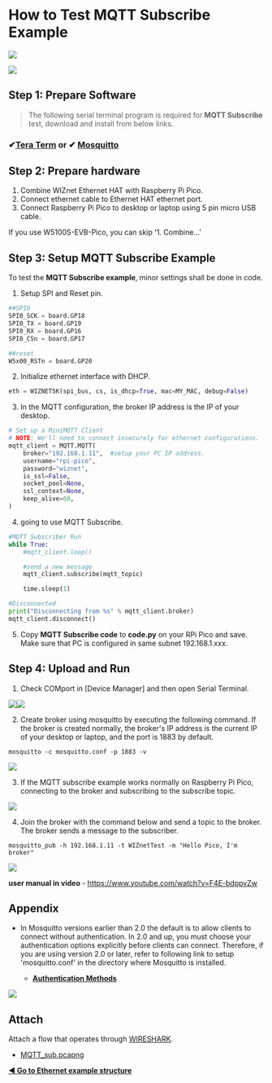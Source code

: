 # How to Test MQTT Subscribe Example

![][link-mqtt]

![][link-mqtt_0]

## Step 1: Prepare Software

> The following serial terminal program is required for **MQTT Subscribe** test, download and install from below links.

### &#10004;[**Tera Term**][link-tera_term]  or  &#10004; [**Mosquitto**][link-mosquitto]



## Step 2: Prepare hardware

1. Combine WIZnet Ethernet HAT with Raspberry Pi Pico.
2. Connect ethernet cable to Ethernet HAT ethernet port.
3. Connect Raspberry Pi Pico to desktop or laptop using 5 pin micro USB cable.



If you use W5100S-EVB-Pico, you can skip '1. Combine...'



## Step 3: Setup MQTT Subscribe Example

To test the **MQTT Subscribe example**, minor settings shall be done in code.

1. Setup SPI and Reset pin.

```python
##SPI0
SPI0_SCK = board.GP18
SPI0_TX = board.GP19
SPI0_RX = board.GP16
SPI0_CSn = board.GP17

##reset
W5x00_RSTn = board.GP20
```

2. Initialize ethernet interface with DHCP.

```python
eth = WIZNET5K(spi_bus, cs, is_dhcp=True, mac=MY_MAC, debug=False)
```

3. In the MQTT configuration, the broker IP address is the IP of your desktop.

```python
# Set up a MiniMQTT Client
# NOTE: We'll need to connect insecurely for ethernet configurations.
mqtt_client = MQTT.MQTT(
    broker="192.168.1.11",  #setup your PC IP address.
    username="rpi-pico",       
    password="wiznet",      
    is_ssl=False,
    socket_pool=None,
    ssl_context=None,
    keep_alive=60,
)
```

4. going to use MQTT Subscribe.

```python
#MQTT Subscriber Run
while True:
    #mqtt_client.loop()

    #send a new message
    mqtt_client.subscribe(mqtt_topic)

    time.sleep(1)

#Disconnected
print("Disconnecting from %s" % mqtt_client.broker)
mqtt_client.disconnect()
```

5. Copy **MQTT Subscribe code** to **code.py** on your RPi Pico and save. Make sure that PC is configured in same subnet 192.168.1.xxx.



## Step 4: Upload and Run

1. Check COMport in [Device Manager] and then open Serial Terminal.

![][link-port]![][link-terminal]

2. Create broker using mosquitto by executing the following command. If the broker is created normally, the broker's IP address is the current IP of your desktop or laptop, and the port is 1883 by default.

```
mosquitto -c mosquitto.conf -p 1883 -v
```

![][link-mqtt_1]

3. If the MQTT subscribe example works normally on Raspberry Pi Pico, connecting to the broker and subscribing to the subscribe topic.

![][link-mqtt_2]

4. Join the broker with the command below and send a topic to the broker. The broker sends a message to the subscriber.

```
mosquitto_pub -h 192.168.1.11 -t WIZnetTest -m "Hello Pico, I'm broker"
```

![][link-mqtt_3]



**user manual in video** - https://www.youtube.com/watch?v=F4E-bdppvZw




## Appendix

- In Mosquitto versions earlier than 2.0 the default is to allow clients to connect without authentication. In 2.0 and up, you must choose your authentication options explicitly before clients can connect. Therefore, if you are using version 2.0 or later, refer to following link to setup 'mosquitto.conf' in the directory where Mosquitto is installed.

    - [**Authentication Methods**][link-authentication_methods]

![][link-mqtt_conf]



## Attach

Attach a flow that operates through [WIRESHARK](https://www.wireshark.org/#download).

- [MQTT_sub.pcapng](https://github.com/Wiznet/RP2040-HAT-CircuitPython/blob/master/examples/MQTT/Subscribe/MQTT_sub.pcapng)



 [**◀ Go to Ethernet example structure**](#ethernet_example_structure)



<!--
Link
-->

[link-tera_term]: https://osdn.net/projects/ttssh2/releases/
[link-mosquitto]: https://mosquitto.org/download/

[link-port]:https://github.com/Wiznet/RP2040-HAT-CircuitPython/blob/master/images/MQTT/PORT.jpg
[link-terminal]: https://github.com/Wiznet/RP2040-HAT-CircuitPython/blob/master/images/MQTT/Terminal.jpg
[link-mqtt]:https://github.com/Wiznet/RP2040-HAT-CircuitPython/blob/master/images/MQTT/MQTT.png
[link-mqtt_0]:https://github.com/Wiznet/RP2040-HAT-CircuitPython/blob/master/images/MQTT/MQTT_0.jpg
[link-mqtt_1]: https://github.com/Wiznet/RP2040-HAT-CircuitPython/blob/master/images/MQTT/MQTT_Sub_1.PNG
[link-mqtt_2]: https://github.com/Wiznet/RP2040-HAT-CircuitPython/blob/master/images/MQTT/MQTT_Sub_2.PNG
[link-mqtt_3]: https://github.com/Wiznet/RP2040-HAT-CircuitPython/blob/master/images/MQTT/MQTT_Sub_3.PNG
[link-mqtt_conf]: https://github.com/Wiznet-OpenHardware/RP2040-HAT-CircuitPython/blob/main/img/MQTT/MQTT_conf.png
[link-authentication_methods]: https://mosquitto.org/documentation/authentication-methods/
